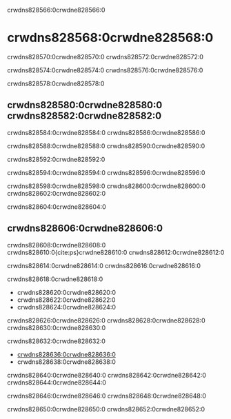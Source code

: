 crwdns828566:0crwdne828566:0
# crwdns828568:0crwdne828568:0

crwdns828570:0crwdne828570:0 crwdns828572:0crwdne828572:0

crwdns828574:0crwdne828574:0 crwdns828576:0crwdne828576:0

crwdns828578:0crwdne828578:0
## crwdns828580:0crwdne828580:0 crwdns828582:0crwdne828582:0

crwdns828584:0crwdne828584:0 crwdns828586:0crwdne828586:0

crwdns828588:0crwdne828588:0 crwdns828590:0crwdne828590:0

crwdns828592:0crwdne828592:0

crwdns828594:0crwdne828594:0 crwdns828596:0crwdne828596:0

crwdns828598:0crwdne828598:0 crwdns828600:0crwdne828600:0 crwdns828602:0crwdne828602:0

crwdns828604:0crwdne828604:0
## crwdns828606:0crwdne828606:0

crwdns828608:0crwdne828608:0 crwdns828610:0{cite:ps}crwdne828610:0 crwdns828612:0crwdne828612:0

crwdns828614:0crwdne828614:0 crwdns828616:0crwdne828616:0

crwdns828618:0crwdne828618:0
* crwdns828620:0crwdne828620:0
* crwdns828622:0crwdne828622:0
* crwdns828624:0crwdne828624:0

crwdns828626:0crwdne828626:0 crwdns828628:0crwdne828628:0 crwdns828630:0crwdne828630:0

crwdns828632:0crwdne828632:0
* [crwdns828636:0crwdne828636:0](crwdns828634:0crwdne828634:0)
* crwdns828638:0crwdne828638:0

crwdns828640:0crwdne828640:0 crwdns828642:0crwdne828642:0 crwdns828644:0crwdne828644:0

crwdns828646:0crwdne828646:0 crwdns828648:0crwdne828648:0

crwdns828650:0crwdne828650:0 crwdns828652:0crwdne828652:0

